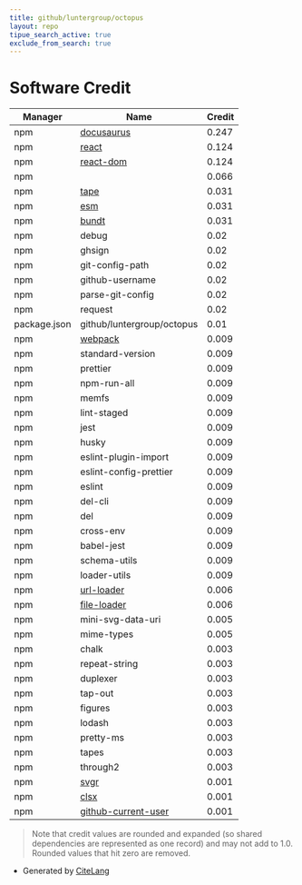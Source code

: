 ```yaml
---
title: github/luntergroup/octopus
layout: repo
tipue_search_active: true
exclude_from_search: true
---
```

# Software Credit

|Manager|Name|Credit|
|-------|----|------|
|npm|[docusaurus](https://github.com/facebook/docusaurus)|0.247|
|npm|[react](https://reactjs.org/)|0.124|
|npm|[react-dom](https://reactjs.org/)|0.124|
|npm||0.066|
|npm|[tape](https://github.com/substack/tape)|0.031|
|npm|[esm](https://github.com/standard-things/esm#readme)|0.031|
|npm|[bundt](https://github.com/lukeed/bundt#readme)|0.031|
|npm|debug|0.02|
|npm|ghsign|0.02|
|npm|git-config-path|0.02|
|npm|github-username|0.02|
|npm|parse-git-config|0.02|
|npm|request|0.02|
|package.json|github/luntergroup/octopus|0.01|
|npm|[webpack](https://github.com/webpack/webpack)|0.009|
|npm|standard-version|0.009|
|npm|prettier|0.009|
|npm|npm-run-all|0.009|
|npm|memfs|0.009|
|npm|lint-staged|0.009|
|npm|jest|0.009|
|npm|husky|0.009|
|npm|eslint-plugin-import|0.009|
|npm|eslint-config-prettier|0.009|
|npm|eslint|0.009|
|npm|del-cli|0.009|
|npm|del|0.009|
|npm|cross-env|0.009|
|npm|babel-jest|0.009|
|npm|schema-utils|0.009|
|npm|loader-utils|0.009|
|npm|[url-loader](https://github.com/webpack-contrib/url-loader)|0.006|
|npm|[file-loader](https://github.com/webpack-contrib/file-loader)|0.006|
|npm|mini-svg-data-uri|0.005|
|npm|mime-types|0.005|
|npm|chalk|0.003|
|npm|repeat-string|0.003|
|npm|duplexer|0.003|
|npm|tap-out|0.003|
|npm|figures|0.003|
|npm|lodash|0.003|
|npm|pretty-ms|0.003|
|npm|tapes|0.003|
|npm|through2|0.003|
|npm|[svgr](https://github.com/smooth-code/svgr#readme)|0.001|
|npm|[clsx](https://github.com/lukeed/clsx#readme)|0.001|
|npm|[github-current-user](https://github.com/beaugunderson/github-current-user)|0.001|


> Note that credit values are rounded and expanded (so shared dependencies are represented as one record) and may not add to 1.0. Rounded values that hit zero are removed.


- Generated by [CiteLang](https://github.com/vsoch/citelang)
